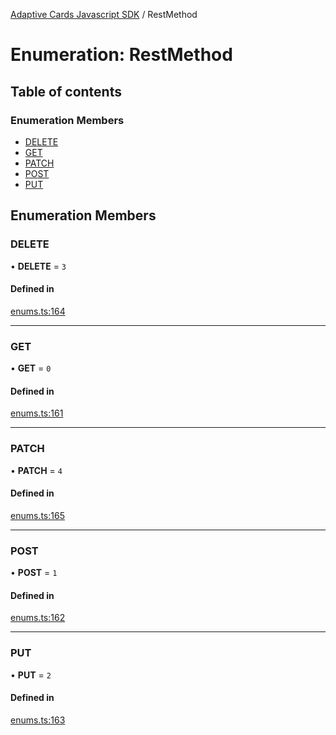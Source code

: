 [Adaptive Cards Javascript SDK](../README.md) / RestMethod

# Enumeration: RestMethod

## Table of contents

### Enumeration Members

- [DELETE](RestMethod.md#delete)
- [GET](RestMethod.md#get)
- [PATCH](RestMethod.md#patch)
- [POST](RestMethod.md#post)
- [PUT](RestMethod.md#put)

## Enumeration Members

### DELETE

• **DELETE** = ``3``

#### Defined in

[enums.ts:164](https://github.com/asseco-see/AdaptiveCards/blob/1f0afdc45/source/nodejs/adaptivecards/src/enums.ts#L164)

___

### GET

• **GET** = ``0``

#### Defined in

[enums.ts:161](https://github.com/asseco-see/AdaptiveCards/blob/1f0afdc45/source/nodejs/adaptivecards/src/enums.ts#L161)

___

### PATCH

• **PATCH** = ``4``

#### Defined in

[enums.ts:165](https://github.com/asseco-see/AdaptiveCards/blob/1f0afdc45/source/nodejs/adaptivecards/src/enums.ts#L165)

___

### POST

• **POST** = ``1``

#### Defined in

[enums.ts:162](https://github.com/asseco-see/AdaptiveCards/blob/1f0afdc45/source/nodejs/adaptivecards/src/enums.ts#L162)

___

### PUT

• **PUT** = ``2``

#### Defined in

[enums.ts:163](https://github.com/asseco-see/AdaptiveCards/blob/1f0afdc45/source/nodejs/adaptivecards/src/enums.ts#L163)
